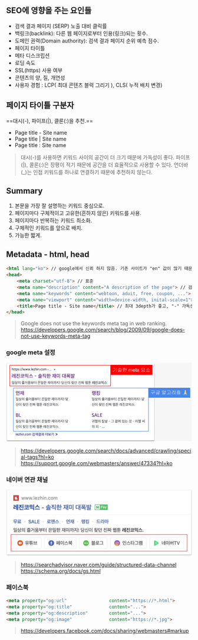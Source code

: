 ## SEO에 영향을 주는 요인들
- 검색 결과 페이지 (SERP) 노출 대비 클릭률 
- 백링크(backlink): 다른 웹 페이지로부터 인용(링크)되는 횟수. 
- 도메인 권력(Domain authority): 검색 결과 페이지 순위 예측 점수. 
- 페이지 타이틀 
- 메타 디스크립션 
 - 로딩 속도 
 - SSL(https) 사용 여부 
- 콘텐츠의 양, 질, 개연성 
- 사용자 경험 : LCP( 최대 콘텐츠 블럭 그리기 ), CLS( 누적 배치 변경)

## 페이지 타이틀 구분자
==대시(-), 파이프(|), 클론(:)을 추천.==
- Page title - Site name 
- Page title | Site name 
- Page title : Site name
>대시(-)를 사용하면 키워드 사이의 공간이 더 크기 때문에 가독성이 좋다. 
>파이프(|), 콜론(:)은 장평이 적기 때문에 공간을 더 효율적으로 사용할 수 있다. 
>언더바(_)는 인접 키워드를 하나로 연결하기 때문에 추천하지 않는다.

## Summary
1. 본문을 가장 잘 설명하는 키워드 중심으로. 
2. 페이지마다 구체적이고 고유한(흔하지 않은) 키워드를 사용. 
3. 페이지마다 반복하는 키워드 최소화. 
4. 구체적인 키워드를 앞으로 배치. 
5. 가능한 짧게.

## Metadata - html, head
```html
<html lang="ko"> // google에서 신뢰 하지 않음. 기존 사이트가 "en" 값이 많기 때문..접근성에는 중요
<head>
	<meta charset="utf-8"> // 표준
	<meta name="description" content="A description of the page"> // 검색 화면에 표출
	<meta name="keywords" content="webtoon, aduit, free, coupon, ..."> // google 검색엔진에서 keywords는 신뢰 하지 않음: page의 속성에 따라 keywords가 맞지 않은 사이트가 더 많기 때문...
	<meta name="viewport" content="width=device-width, inital-scale=1"> // 모바일에서 볼 수 있는지...
	<title>Page title - Site name</title> // 최대 3depth가 좋고, "-" 가독성이 좋다.
</head>

```
>Google does not use the keywords meta tag in web ranking.
>https://developers.google.com/search/blog/2009/09/google-does-not-use-keywords-meta-tag

### google meta 설정

![meta01](../images/meta01.png)
>https://developers.google.com/search/docs/advanced/crawling/special-tags?hl=ko 
>https://support.google.com/webmasters/answer/47334?hl=ko

### 네이버 연관 채널
![meta02](../images/meta02.png)
>https://searchadvisor.naver.com/guide/structured-data-channel
>https://schema.org/docs/gs.html

### 페이스북
```html
<meta property="og:url"                content="https://*.html">
<meta property="og:title"              content="...">
<meta property="og:description"        content="...">
<meta property="og:image"              content="https://*.jpg">
```
>https://developers.facebook.com/docs/sharing/webmasters#markup